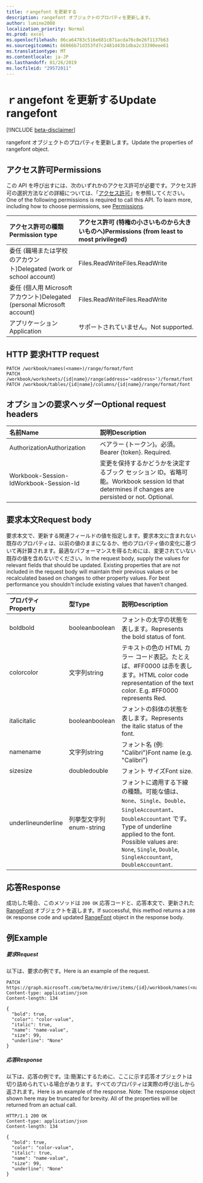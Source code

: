 ```yaml
---
title: ｒangefont を更新する
description: rangefont オブジェクトのプロパティを更新します。
author: lumine2008
localization_priority: Normal
ms.prod: excel
ms.openlocfilehash: 06ca64783c516e681c871acda76c8e26f1137b63
ms.sourcegitcommit: 66066b71d353fd7c2481d43b1dba2c33390eee61
ms.translationtype: MT
ms.contentlocale: ja-JP
ms.lasthandoff: 01/26/2019
ms.locfileid: "29572011"
---
```

# <a name="update-rangefont"></a><span data-ttu-id="e19bf-103">ｒangefont を更新する</span><span class="sxs-lookup"><span data-stu-id="e19bf-103">Update rangefont</span></span>

[!INCLUDE [beta-disclaimer](../../includes/beta-disclaimer.md)]

<span data-ttu-id="e19bf-104">rangefont オブジェクトのプロパティを更新します。</span><span class="sxs-lookup"><span data-stu-id="e19bf-104">Update the properties of rangefont object.</span></span>
## <a name="permissions"></a><span data-ttu-id="e19bf-105">アクセス許可</span><span class="sxs-lookup"><span data-stu-id="e19bf-105">Permissions</span></span>
<span data-ttu-id="e19bf-p101">この API を呼び出すには、次のいずれかのアクセス許可が必要です。アクセス許可の選択方法などの詳細については、「[アクセス許可](/graph/permissions-reference)」を参照してください。</span><span class="sxs-lookup"><span data-stu-id="e19bf-p101">One of the following permissions is required to call this API. To learn more, including how to choose permissions, see [Permissions](/graph/permissions-reference).</span></span>

|<span data-ttu-id="e19bf-108">アクセス許可の種類</span><span class="sxs-lookup"><span data-stu-id="e19bf-108">Permission type</span></span>      | <span data-ttu-id="e19bf-109">アクセス許可 (特権の小さいものから大きいものへ)</span><span class="sxs-lookup"><span data-stu-id="e19bf-109">Permissions (from least to most privileged)</span></span>              |
|:--------------------|:---------------------------------------------------------|
|<span data-ttu-id="e19bf-110">委任 (職場または学校のアカウント)</span><span class="sxs-lookup"><span data-stu-id="e19bf-110">Delegated (work or school account)</span></span> | <span data-ttu-id="e19bf-111">Files.ReadWrite</span><span class="sxs-lookup"><span data-stu-id="e19bf-111">Files.ReadWrite</span></span>    |
|<span data-ttu-id="e19bf-112">委任 (個人用 Microsoft アカウント)</span><span class="sxs-lookup"><span data-stu-id="e19bf-112">Delegated (personal Microsoft account)</span></span> | <span data-ttu-id="e19bf-113">Files.ReadWrite</span><span class="sxs-lookup"><span data-stu-id="e19bf-113">Files.ReadWrite</span></span>    |
|<span data-ttu-id="e19bf-114">アプリケーション</span><span class="sxs-lookup"><span data-stu-id="e19bf-114">Application</span></span> | <span data-ttu-id="e19bf-115">サポートされていません。</span><span class="sxs-lookup"><span data-stu-id="e19bf-115">Not supported.</span></span> |

## <a name="http-request"></a><span data-ttu-id="e19bf-116">HTTP 要求</span><span class="sxs-lookup"><span data-stu-id="e19bf-116">HTTP request</span></span>
<!-- { "blockType": "ignored" } -->
```http
PATCH /workbook/names(<name>)/range/format/font
PATCH /workbook/worksheets/{id|name}/range(address='<address>')/format/font
PATCH /workbook/tables/{id|name}/columns/{id|name}/range/format/font
```
## <a name="optional-request-headers"></a><span data-ttu-id="e19bf-117">オプションの要求ヘッダー</span><span class="sxs-lookup"><span data-stu-id="e19bf-117">Optional request headers</span></span>
| <span data-ttu-id="e19bf-118">名前</span><span class="sxs-lookup"><span data-stu-id="e19bf-118">Name</span></span>       | <span data-ttu-id="e19bf-119">説明</span><span class="sxs-lookup"><span data-stu-id="e19bf-119">Description</span></span>|
|:-----------|:-----------|
| <span data-ttu-id="e19bf-120">Authorization</span><span class="sxs-lookup"><span data-stu-id="e19bf-120">Authorization</span></span>  | <span data-ttu-id="e19bf-p102">ベアラー {トークン}。必須。</span><span class="sxs-lookup"><span data-stu-id="e19bf-p102">Bearer {token}. Required.</span></span> |
| <span data-ttu-id="e19bf-123">Workbook-Session-Id</span><span class="sxs-lookup"><span data-stu-id="e19bf-123">Workbook-Session-Id</span></span>  | <span data-ttu-id="e19bf-p103">変更を保持するかどうかを決定するブック セッション ID。省略可能。</span><span class="sxs-lookup"><span data-stu-id="e19bf-p103">Workbook session Id that determines if changes are persisted or not. Optional.</span></span>|

## <a name="request-body"></a><span data-ttu-id="e19bf-126">要求本文</span><span class="sxs-lookup"><span data-stu-id="e19bf-126">Request body</span></span>
<span data-ttu-id="e19bf-p104">要求本文で、更新する関連フィールドの値を指定します。要求本文に含まれない既存のプロパティは、以前の値のままになるか、他のプロパティ値の変化に基づいて再計算されます。最適なパフォーマンスを得るためには、変更されていない既存の値を含めないでください。</span><span class="sxs-lookup"><span data-stu-id="e19bf-p104">In the request body, supply the values for relevant fields that should be updated. Existing properties that are not included in the request body will maintain their previous values or be recalculated based on changes to other property values. For best performance you shouldn't include existing values that haven't changed.</span></span>

| <span data-ttu-id="e19bf-130">プロパティ</span><span class="sxs-lookup"><span data-stu-id="e19bf-130">Property</span></span>     | <span data-ttu-id="e19bf-131">型</span><span class="sxs-lookup"><span data-stu-id="e19bf-131">Type</span></span>   |<span data-ttu-id="e19bf-132">説明</span><span class="sxs-lookup"><span data-stu-id="e19bf-132">Description</span></span>|
|:---------------|:--------|:----------|
|<span data-ttu-id="e19bf-133">bold</span><span class="sxs-lookup"><span data-stu-id="e19bf-133">bold</span></span>|<span data-ttu-id="e19bf-134">boolean</span><span class="sxs-lookup"><span data-stu-id="e19bf-134">boolean</span></span>|<span data-ttu-id="e19bf-135">フォントの太字の状態を表します。</span><span class="sxs-lookup"><span data-stu-id="e19bf-135">Represents the bold status of font.</span></span>|
|<span data-ttu-id="e19bf-136">color</span><span class="sxs-lookup"><span data-stu-id="e19bf-136">color</span></span>|<span data-ttu-id="e19bf-137">文字列</span><span class="sxs-lookup"><span data-stu-id="e19bf-137">string</span></span>|<span data-ttu-id="e19bf-p105">テキストの色の HTML カラー コード表記。たとえば、#FF0000 は赤を表します。</span><span class="sxs-lookup"><span data-stu-id="e19bf-p105">HTML color code representation of the text color. E.g. #FF0000 represents Red.</span></span>|
|<span data-ttu-id="e19bf-141">italic</span><span class="sxs-lookup"><span data-stu-id="e19bf-141">italic</span></span>|<span data-ttu-id="e19bf-142">boolean</span><span class="sxs-lookup"><span data-stu-id="e19bf-142">boolean</span></span>|<span data-ttu-id="e19bf-143">フォントの斜体の状態を表します。</span><span class="sxs-lookup"><span data-stu-id="e19bf-143">Represents the italic status of the font.</span></span>|
|<span data-ttu-id="e19bf-144">name</span><span class="sxs-lookup"><span data-stu-id="e19bf-144">name</span></span>|<span data-ttu-id="e19bf-145">文字列</span><span class="sxs-lookup"><span data-stu-id="e19bf-145">string</span></span>|<span data-ttu-id="e19bf-146">フォント名 (例: "Calibri")</span><span class="sxs-lookup"><span data-stu-id="e19bf-146">Font name (e.g. "Calibri")</span></span>|
|<span data-ttu-id="e19bf-147">size</span><span class="sxs-lookup"><span data-stu-id="e19bf-147">size</span></span>|<span data-ttu-id="e19bf-148">double</span><span class="sxs-lookup"><span data-stu-id="e19bf-148">double</span></span>|<span data-ttu-id="e19bf-149">フォント サイズ</span><span class="sxs-lookup"><span data-stu-id="e19bf-149">Font size.</span></span>|
|<span data-ttu-id="e19bf-150">underline</span><span class="sxs-lookup"><span data-stu-id="e19bf-150">underline</span></span>| <span data-ttu-id="e19bf-151">列挙型文字列</span><span class="sxs-lookup"><span data-stu-id="e19bf-151">enum-string</span></span> |<span data-ttu-id="e19bf-p106">フォントに適用する下線の種類。可能な値は、`None`、`Single`、`Double`、`SingleAccountant`、`DoubleAccountant` です。</span><span class="sxs-lookup"><span data-stu-id="e19bf-p106">Type of underline applied to the font. Possible values are: `None`, `Single`, `Double`, `SingleAccountant`, `DoubleAccountant`.</span></span>|

## <a name="response"></a><span data-ttu-id="e19bf-154">応答</span><span class="sxs-lookup"><span data-stu-id="e19bf-154">Response</span></span>

<span data-ttu-id="e19bf-155">成功した場合、このメソッドは `200 OK` 応答コードと、応答本文で、更新された [RangeFont](../resources/rangefont.md) オブジェクトを返します。</span><span class="sxs-lookup"><span data-stu-id="e19bf-155">If successful, this method returns a `200 OK` response code and updated [RangeFont](../resources/rangefont.md) object in the response body.</span></span>
## <a name="example"></a><span data-ttu-id="e19bf-156">例</span><span class="sxs-lookup"><span data-stu-id="e19bf-156">Example</span></span>
##### <a name="request"></a><span data-ttu-id="e19bf-157">要求</span><span class="sxs-lookup"><span data-stu-id="e19bf-157">Request</span></span>
<span data-ttu-id="e19bf-158">以下は、要求の例です。</span><span class="sxs-lookup"><span data-stu-id="e19bf-158">Here is an example of the request.</span></span>
<!-- {
  "blockType": "request",
  "name": "update_rangefont"
}-->
```http
PATCH https://graph.microsoft.com/beta/me/drive/items/{id}/workbook/names(<name>)/range/format/font
Content-type: application/json
Content-length: 134

{
  "bold": true,
  "color": "color-value",
  "italic": true,
  "name": "name-value",
  "size": 99,
  "underline": "None"
}
```
##### <a name="response"></a><span data-ttu-id="e19bf-159">応答</span><span class="sxs-lookup"><span data-stu-id="e19bf-159">Response</span></span>
<span data-ttu-id="e19bf-p107">以下は、応答の例です。注:簡潔にするために、ここに示す応答オブジェクトは切り詰められている場合があります。すべてのプロパティは実際の呼び出しから返されます。</span><span class="sxs-lookup"><span data-stu-id="e19bf-p107">Here is an example of the response. Note: The response object shown here may be truncated for brevity. All of the properties will be returned from an actual call.</span></span>
<!-- {
  "blockType": "response",
  "truncated": true,
  "@odata.type": "microsoft.graph.rangeFont"
} -->
```http
HTTP/1.1 200 OK
Content-type: application/json
Content-length: 134

{
  "bold": true,
  "color": "color-value",
  "italic": true,
  "name": "name-value",
  "size": 99,
  "underline": "None"
}
```

<!-- uuid: 8fcb5dbc-d5aa-4681-8e31-b001d5168d79
2015-10-25 14:57:30 UTC -->
<!--
{
  "type": "#page.annotation",
  "description": "Update rangefont",
  "keywords": "",
  "section": "documentation",
  "tocPath": "",
  "suppressions": [
    "Error: /api-reference/beta/api/rangefont-update.md:\r\n      Exception processing links.\r\n    System.ArgumentException: Link Definition was null. Link text: !INCLUDE [beta-disclaimer](../../includes/beta-disclaimer.md)\r\n      at ApiDoctor.Validation.DocFile.get_LinkDestinations()\r\n      at ApiDoctor.Validation.DocSet.ValidateLinks(Boolean includeWarnings, String[] relativePathForFiles, IssueLogger issues, Boolean requireFilenameCaseMatch, Boolean printOrphanedFiles)"
  ]
}
-->
